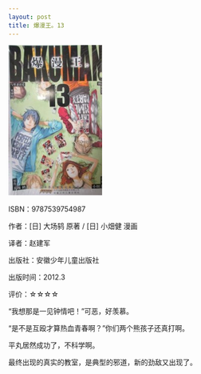 ```yaml
---
layout: post
title: 爆漫王。13
---
```

<img class="cover" alt="9787539754987" src="/images/2012/12/9787539754987-188x300.jpg" width="188" height="300" />

ISBN：9787539754987

作者：[日] 大场鸫 原著 / [日] 小畑健 漫画

译者：赵建军

出版社：安徽少年儿童出版社

出版时间：2012.3

评价：☆☆☆☆

“我想那是一见钟情吧！”可恶，好羡慕。

“是不是互殴才算热血青春啊？”你们两个熊孩子还真打啊。

平丸居然成功了，不科学啊。

最终出现的真实的教室，是典型的邪道，新的劲敌又出现了。
